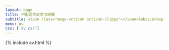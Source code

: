 ```yaml
---
layout: page
title: 中国近代史学习纲要
subtitle: <span class="mega-octicon octicon-clippy"></span>&nbsp;&nbsp; 马天鸿
menu: Av
css: ['av.css']
---
```

{% include av.html %}

<!-- {% include disqus-comments.html %} -->